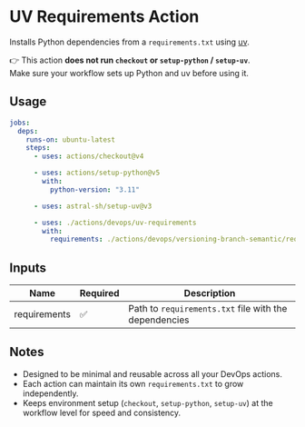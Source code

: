 # UV Requirements Action

Installs Python dependencies from a `requirements.txt` using [uv](https://github.com/astral-sh/uv).

👉 This action **does not run `checkout` or `setup-python` / `setup-uv`**.  
Make sure your workflow sets up Python and uv before using it.

## Usage

```yaml
jobs:
  deps:
    runs-on: ubuntu-latest
    steps:
      - uses: actions/checkout@v4

      - uses: actions/setup-python@v5
        with:
          python-version: "3.11"

      - uses: astral-sh/setup-uv@v3

      - uses: ./actions/devops/uv-requirements
        with:
          requirements: ./actions/devops/versioning-branch-semantic/requirements.txt
```

## Inputs

| Name          | Required | Description                                           |
|---------------|----------|-------------------------------------------------------|
| requirements  | ✅       | Path to `requirements.txt` file with the dependencies |

## Notes

- Designed to be minimal and reusable across all your DevOps actions.  
- Each action can maintain its own `requirements.txt` to grow independently.  
- Keeps environment setup (`checkout`, `setup-python`, `setup-uv`) at the workflow level for speed and consistency.

